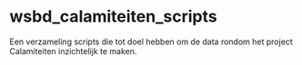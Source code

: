 # wsbd_calamiteiten_scripts
Een verzameling scripts die tot doel hebben om de data rondom het project Calamiteiten inzichtelijk te maken.
